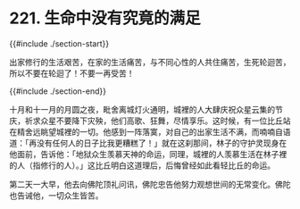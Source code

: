 # 221. 生命中没有究竟的满足
{{#include ./section-start}}

出家修行的生活艰苦，在家的生活痛苦，与不同心性的人共住痛苦，生死轮迴苦，所以不要在轮迴了！不要一再受苦！

{{#include ./section-end}}

十月和十一月的月圆之夜，毗舍离城灯火通明，城裡的人大肆庆祝众星云集的节庆，祈求众星不要降下灾殃，他们高歌、狂舞，尽情享乐。这时候，有一位比丘站在精舍远眺望城裡的一切。他感到一阵落寞，对自己的出家生活不满，而喃喃自语道：「再没有任何人的日子比我更糟糕了！」就在这刹那间，林子的守护灵现身在他面前，告诉他：「地狱众生羡慕天神的命运，同理，城裡的人羡慕生活在林子裡的人（指修行的人）。」这比丘明白这道理后，后悔曾经如此看轻比丘的命运。

第二天一大早，他去向佛陀顶礼问讯，佛陀忠告他努力观想世间的无常变化。佛陀也告诫他，一切众生皆苦。

